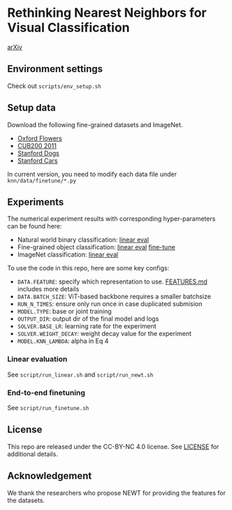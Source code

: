 # Rethinking Nearest Neighbors for Visual Classification

[arXiv](https://arxiv.org/abs/2112.08459)

## Environment settings

Check out `scripts/env_setup.sh`



## Setup data

Download the following fine-grained datasets and ImageNet.

- [Oxford Flowers](https://www.robots.ox.ac.uk/~vgg/data/flowers/)
- [CUB200 2011](http://www.vision.caltech.edu/visipedia/CUB-200-2011.html)
- [Stanford Dogs](http://vision.stanford.edu/aditya86/ImageNetDogs/main.html)
- [Stanford Cars](https://ai.stanford.edu/~jkrause/cars/car_dataset.html)

In current version, you need to modify each data file under `knn/data/finetune/*.py`



## Experiments

The numerical experiment results with corresponding hyper-parameters can be found here:

- Natural world binary classification: [linear eval](https://drive.google.com/file/d/1ePNkIgqWzAgOZgzP394X2lv1Z8tJzXih/view?usp=sharing)
- Fine-grained object classification: [linear eval](https://drive.google.com/file/d/12Hzlc3WprVceorqIFUANVS4C9iVf9G57/view?usp=sharing)  [fine-tune](https://drive.google.com/file/d/1KylKHl1w9OK5d8NISa1sQnm9Rz_cyUMd/view?usp=sharing)
- ImageNet classification: [linear eval](https://drive.google.com/file/d/1vt-4G-JSHpGr2vK6cCUi5dttvFKsTman/view?usp=sharing)

To use the code in this repo, here are some key configs:

- `DATA.FEATURE`: specify which representation to use. [FEATURES.md](https://github.com/KMnP/nn-revisit/blob/master/FEATURES.md) includes more details
- `DATA.BATCH_SIZE`: ViT-based backbone requires a smaller batchsize
- `RUN_N_TIMES`: ensure only run once in case duplicated submision 
- `MODEL.TYPE`: base or joint training
- `OUTPUT_DIR`: output dir of the final model and logs
- `SOLVER.BASE_LR`: learning rate for the experiment
- `SOLVER.WEIGHT_DECAY`: weight decay value for the experiment
- `MODEL.KNN_LAMBDA`: alpha in Eq 4



### Linear evaluation

See `script/run_linear.sh` and `script/run_newt.sh`

### End-to-end finetuning

See `script/run_finetune.sh` 

## License

This repo are released under the CC-BY-NC 4.0 license. See [LICENSE](https://github.com/KMnP/nn-revisit/blob/master/LICENSE) for additional details.

## Acknowledgement

We thank the researchers who propose NEWT for providing the features for the datasets. 




